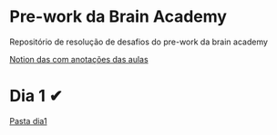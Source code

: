 # Pre-work da Brain Academy
Repositório de resolução de desafios do pre-work da brain academy

[Notion das com anotações das aulas](https://dticed.notion.site/dticed/9384401fdba941d9a579b58d0120ab45?v=e0a7e2946d29497aa87e49ec849ae78f) 

# Dia 1 ✔
[Pasta dia1](https://github.com/dticed/bacademy-pre-work/tree/main/dia1)
